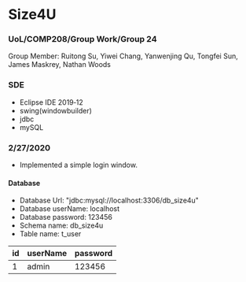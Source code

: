 # Size4U
### UoL/COMP208/Group Work/Group 24
Group Member: Ruitong Su, Yiwei Chang, Yanwenjing Qu, Tongfei Sun,  James Maskrey, Nathan Woods

### SDE
- Eclipse IDE 2019‑12
- swing(windowbuilder)
- jdbc
- mySQL

### 2/27/2020
- Implemented a simple login window.
#### Database
- Database Url: "jdbc:mysql://localhost:3306/db_size4u"
- Database userName: localhost
- Database password: 123456
- Schema name: db_size4u
- Table name: t_user

id|userName|password
---|--------|--------
  1|admin|123456
